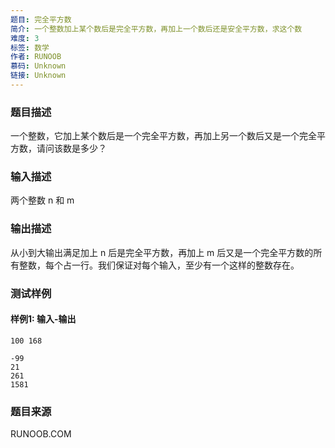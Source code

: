 ```yaml
---
题目: 完全平方数
简介: 一个整数加上某个数后是完全平方数，再加上一个数后还是安全平方数，求这个数
难度: 3
标签: 数学
作者: RUNOOB
慕码: Unknown
链接: Unknown
---
```


### 题目描述

一个整数，它加上某个数后是一个完全平方数，再加上另一个数后又是一个完全平方数，请问该数是多少？

### 输入描述

两个整数 n 和 m

### 输出描述

从小到大输出满足加上 n 后是完全平方数，再加上 m 后又是一个完全平方数的所有整数，每个占一行。我们保证对每个输入，至少有一个这样的整数存在。

### 测试样例

#### 样例1: 输入-输出

```
100 168
```

```
-99
21
261
1581
```

### 题目来源

RUNOOB.COM